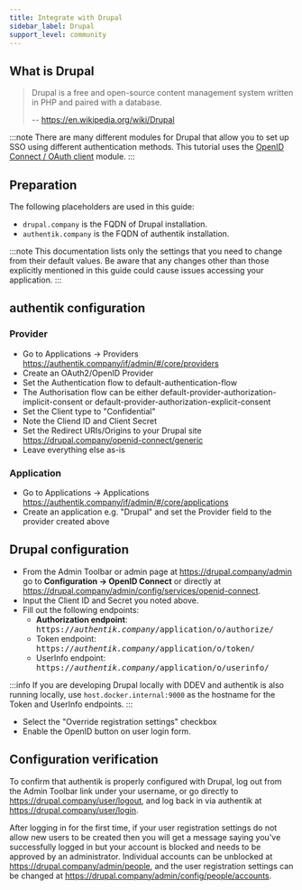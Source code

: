 ```yaml
---
title: Integrate with Drupal
sidebar_label: Drupal
support_level: community
---
```


## What is Drupal

> Drupal is a free and open-source content management system written in PHP and
> paired with a database.
>
> -- https://en.wikipedia.org/wiki/Drupal

:::note
There are many different modules for Drupal that allow you to set up SSO using
different authentication methods. This tutorial uses the
[OpenID Connect / OAuth client](https://www.drupal.org/project/openid_connect)
module.
:::

## Preparation

The following placeholders are used in this guide:

- `drupal.company` is the FQDN of Drupal installation.
- `authentik.company` is the FQDN of authentik installation.

:::note
This documentation lists only the settings that you need to change from their
default values. Be aware that any changes other than those explicitly mentioned
in this guide could cause issues accessing your application.
:::


## authentik configuration

### Provider

- Go to Applications -> Providers
  https://authentik.company/if/admin/#/core/providers
- Create an OAuth2/OpenID Provider
- Set the Authentication flow to default-authentication-flow
- The Authorisation flow can be either default-provider-authorization-implicit-consent
  or default-provider-authorization-explicit-consent
- Set the Client type to "Confidential"
- Note the Cliend ID and Client Secret
- Set the Redirect URIs/Origins to your Drupal site
  https://drupal.company/openid-connect/generic
- Leave everything else as-is

### Application

- Go to Applications -> Applications
  https://authentik.company/if/admin/#/core/applications
- Create an application e.g. "Drupal" and set the Provider field to the provider
  created above

## Drupal configuration

- From the Admin Toolbar or admin page at https://drupal.company/admin go to
  **Configuration -> OpenID Connect** or directly at https://drupal.company/admin/config/services/openid-connect.
- Input the Client ID and Secret you noted above.
- Fill out the following endpoints:
  - **Authorization endpoint**: <kbd>https://<em>authentik.company</em>/application/o/authorize/</kbd>
  - Token endpoint: <kbd>https://<em>authentik.company</em>/application/o/token/</kbd>
  - UserInfo endpoint: <kbd>https://<em>authentik.company</em>/application/o/userinfo/</kbd>

:::info
If you are developing Drupal locally with DDEV and authentik is also running
locally, use `host.docker.internal:9000` as the hostname for the Token and UserInfo endpoints.
:::
- Select the "Override registration settings" checkbox
- Enable the OpenID button on user login form.

## Configuration verification
To confirm that authentik is properly configured with Drupal, log out from the
Admin Toolbar link under your username, or go directly to
https://drupal.company/user/logout, and log back in via authentik at https://drupal.company/user/login.

After logging in for the first time, if your user registration settings do not
allow new users to be created then you will get a message saying you've
successfully logged in but your account is blocked and needs to be approved by
an administrator. Individual accounts can be unblocked at https://drupal.company/admin/people,
and the user registration settings can be changed at https://drupal.company/admin/config/people/accounts.
